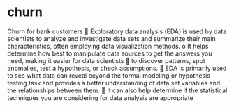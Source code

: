 # churn
Churn for bank customers
 Exploratory data analysis (EDA) is used by data scientists to analyze and 
investigate data sets and summarize their main characteristics, often employing data 
visualization methods.
o It helps determine how best to manipulate data sources to get the 
answers you need, making it easier for data scientists 
 to discover patterns, spot anomalies, test a hypothesis, or check 
assumptions.
 EDA is primarily used to see what data can reveal beyond the formal modeling 
or hypothesis testing task and provides a better understanding of data set 
variables and the relationships between them.
 It can also help determine if the statistical techniques you are considering for data 
analysis are appropriate
